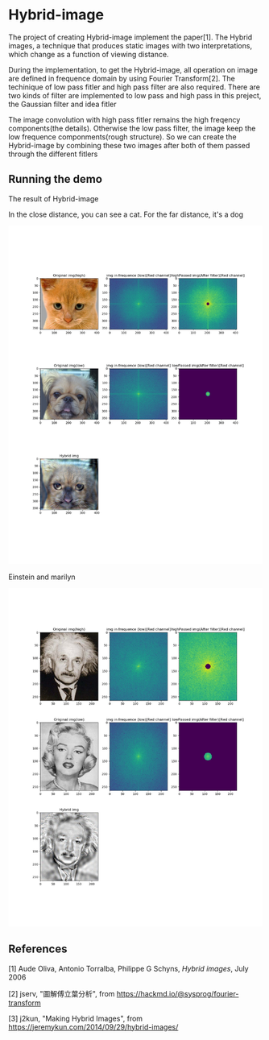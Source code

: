 <h1>Hybrid-image</h1>
<p>The project of creating Hybrid-image implement the paper[1]. The Hybrid images, a technique that produces static images with two interpretations, which change as a function of viewing distance.</p>
<p>During the implementation, to get the Hybrid-image, all operation on image are defined in frequence domain by using Fourier Transform[2]. The techinique of low pass fitler and high pass filter are also required. There are two kinds of filter are implemented to low pass and high pass in this preject, the Gaussian filter and idea fitler</p>
<p>The image convolution with high pass fitler remains the high freqency components(the details). Otherwise the low pass filter, the image keep the low frequence componments(rough structure). So we can create the Hybrid-image by combining these two images after both of them passed through the different fitlers</p>

<h2>Running the demo</h2>
<p>The result of Hybrid-image</p>
<p>In the close distance, you can see a cat. For the far distance, it's a dog</p>
<img src="result_hybrid_image/3_cat%20and%203_dog.jpg">
<p>Einstein and marilyn</p>
<img src="result_hybrid_image/4_einstein%20and%204_marilyn.jpg">

<h2>References</h2>
<p>[1] Aude Oliva, Antonio Torralba, Philippe G Schyns, <I>Hybrid images</I>, July 2006</p>
<p>[2] jserv, "圖解傅立葉分析", from <a href="https://hackmd.io/@sysprog/fourier-transform">https://hackmd.io/@sysprog/fourier-transform</a></p>
<p>[3] j2kun, "Making Hybrid Images", from <a href="https://jeremykun.com/2014/09/29/hybrid-images/">https://jeremykun.com/2014/09/29/hybrid-images/</a></p>


